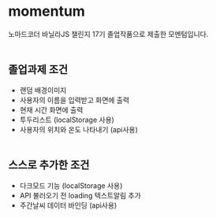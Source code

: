 # momentum
노마드코더 바닐라JS 챌린지 17기 졸업작품으로 제출한 모멘텀입니다.
<br/><br/>

## 졸업과제 조건
- 랜덤 배경이미지
- 사용자의 이름을 입력받고 화면에 출력
- 현재 시간 화면에 출력
- 투두리스트 (localStorage 사용)
- 사용자의 위치와 온도 나타내기 (api사용)
<br /><br />

## 스스로 추가한 조건
- 다크모드 기능 (localStorage 사용)
- API 불러오기 전 loading 텍스트알림 추가
- 주간날씨 데이터 바인딩 (api사용)
